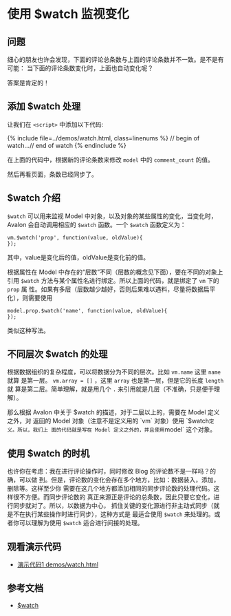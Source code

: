 # 使用 $watch 监视变化

## 问题

细心的朋友也许会发现，下面的评论总条数与上面的评论条数并不一致。是不是有可能：
当下面的评论条数变化时，上面也自动变化呢？

答案是肯定的！

## 添加 $watch 处理

让我们在 `<script>` 中添加以下代码:

{% include file=../demos/watch.html, class=linenums %}
// begin of watch...// end of watch
{% endinclude %}

在上面的代码中，根据新的评论条数来修改 `model` 中的 `comment_count` 的值。

然后再看页面，条数已经同步了。

## $watch 介绍

`$watch` 可以用来监视 Model 中对象，以及对象的某些属性的变化，当变化时， Avalon
会自动调用相应的 `$watch` 函数。一个 `$watch` 函数定义为：

```
vm.$watch('prop', function(value, oldValue){
});
```

其中，value是变化后的值，oldValue是变化前的值。

根据属性在 Model 中存在的“层数”不同（层数的概念见下面），要在不同的对象上引用
`$watch` 方法与某个属性名进行绑定。所以上面的代码，就是绑定了 `vm` 下的 `prop` 属
性。如果有多层（层数越少越好，否则后果难以遇料，尽量将数据扁平化），则需要使用

```
model.prop.$watch('name', function(value, oldValue){
});
```

类似这种写法。

## 不同层次 $watch 的处理

根据数据组织的复杂程度，可以将数据分为不同的层次。比如 `vm.name` 这里 `name` 就算
是第一层。 `vm.array = []` ，这里 `array` 也是第一层，但是它的长度 `length` 就
算是第二层。简单理解，就是用几个 `.` 来引用就是几层（不准确，只是便于理解）。

那么根据 Avalon 中关于 $watch 的描述，对于二层以上的，需要在 Model 定义之外，对
返回的 Model 对象（注意不是定义用的 `vm` 对象）使用 `$watch` 定义。所以，我们上
面的代码就是写在 Model 定义之外的，并且使用 `model` 这个对象。

## 使用 $watch 的时机

也许你在考虑：我在进行评论操作时，同时修改 Blog 的评论数不是一样吗？的确，可以做
到。但是，评论数的变化会存在多个地方，比如：数据装入，添加，删除等。这样至少你
需要在这几个地方都添加相同的同步评论数的处理代码。这样很不方便。而同步评论数的
真正来源正是评论的总条数，因此只要它变化，进行同步就对了。所以，以数据为中心，
抓住关键的变化源进行非主动式同步（就是不在执行某些操作时进行同步），这种方式是
最适合使用 `$watch` 来处理的。或者你可以理解为使用 `$watch` 适合进行间接的处理。

## 观看演示代码

* [演示代码1 demos/watch.html](../demos/watch.html)

## 参考文档

* [$watch][1]

[1]: http://rubylouvre.github.io/mvvm/avalon.watch.html
